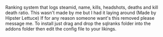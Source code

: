 Ranking system that logs steamid, name, kills, headshots, deaths and kill death ratio. 
This wasn't made by me but I had it laying around (Made by Hipster Lettuce) If for any reason someone want's this removed please message me. To install just drag and drop the sqlranks folder into the addons folder then edit the config file to your likings.
